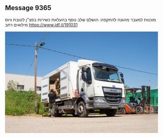 ## Message 9365

מוכנות למעבר מהגנה להתקפה:
הושלם שלב נוסף בהעלאת כשירות בפצ"ן לטובת גיוס מילואים רחב
https://www.idf.il/191031

![Photo](9365/9365_photo.jpg)
